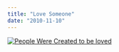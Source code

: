 ```yaml
---
title: "Love Someone"
date: "2010-11-10"
---
```


[![](http://nickfoden.files.wordpress.com/2010/11/people-were-created-to-be-loved.jpg "People Were Created to be loved")](http://nickfoden.files.wordpress.com/2010/11/people-were-created-to-be-loved.jpg)
